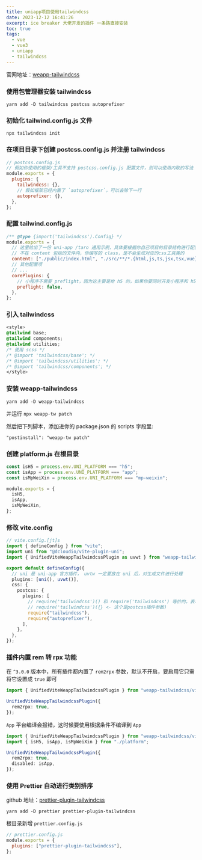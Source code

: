```yaml
---
title: uniapp项目使用tailwindcss
date: 2023-12-12 16:41:26
excerpt: ice breaker 大佬开发的插件 一条路直接安装
toc: true
tags:
  - vue
  - vue3
  - uniapp
  - tailwindcss
---
```


官网地址：[weapp-tailwindcss](https://weapp-tw.icebreaker.top/)

### 使用包管理器安装 tailwindcss

```shell shell
yarn add -D tailwindcss postcss autoprefixer
```

### 初始化 tailwind.config.js 文件

```shell shell
npx tailwindcss init
```

### 在项目目录下创建 postcss.config.js 并注册 tailwindcss

```javascript postcss.config.js
// postcss.config.js
// 假如你使用的框架/工具不支持 postcss.config.js 配置文件，则可以使用内联的写法
module.exports = {
  plugins: {
    tailwindcss: {},
    // 假如框架已经内置了 `autoprefixer`，可以去除下一行
    autoprefixer: {},
  },
};
```

### 配置 tailwind.config.js

```javascript tailwind.config.js
/** @type {import('tailwindcss').Config} */
module.exports = {
  // 这里给出了一份 uni-app /taro 通用示例，具体要根据你自己项目的目录结构进行配置
  // 不在 content 包括的文件内，你编写的 class，是不会生成对应的css工具类的
  content: ["./public/index.html", "./src/**/*.{html,js,ts,jsx,tsx,vue}"],
  // 其他配置项
  // ...
  corePlugins: {
    // 小程序不需要 preflight，因为这主要是给 h5 的，如果你要同时开发小程序和 h5 端，你应该使用环境变量来控制它
    preflight: false,
  },
};
```

### 引入 tailwindcss

```css App.vue
<style>
@tailwind base;
@tailwind components;
@tailwind utilities;
/* 使用 scss */
/* @import 'tailwindcss/base'; */
/* @import 'tailwindcss/utilities'; */
/* @import 'tailwindcss/components'; */
</style>
```

### 安装 weapp-tailwindcss

```shell shell
yarn add -D weapp-tailwindcss
```

并运行 `npx weapp-tw patch`

然后把下列脚本，添加进你的 package.json 的 scripts 字段里:

```shell package.json
"postinstall": "weapp-tw patch"
```

### 创建 platform.js 在根目录

```javascript platform.js
const isH5 = process.env.UNI_PLATFORM === "h5";
const isApp = process.env.UNI_PLATFORM === "app";
const isMpWeiXin = process.env.UNI_PLATFORM === "mp-weixin";

module.exports = {
  isH5,
  isApp,
  isMpWeiXin,
};
```

### 修改 vite.config

```ts vite.config.ts
// vite.config.[jt]s
import { defineConfig } from "vite";
import uni from "@dcloudio/vite-plugin-uni";
import { UnifiedViteWeappTailwindcssPlugin as uvwt } from "weapp-tailwindcss/vite";

export default defineConfig({
  // uni 是 uni-app 官方插件， uvtw 一定要放在 uni 后，对生成文件进行处理
  plugins: [uni(), uvwt()],
  css: {
    postcss: {
      plugins: [
        // require('tailwindcss')() 和 require('tailwindcss') 等价的，表示什么参数都不传，如果你想传入参数
        // require('tailwindcss')({} <- 这个是postcss插件参数)
        require("tailwindcss"),
        require("autoprefixer"),
      ],
    },
  },
});
```

### 插件内置 rem 转 rpx 功能

在 `^3.0.0` 版本中，所有插件都内置了 `rem2rpx` 参数，默认不开启，要启用它只需将它设置成 `true` 即可

```ts vite.config.ts
import { UnifiedViteWeappTailwindcssPlugin } from "weapp-tailwindcss/vite";

UnifiedViteWeappTailwindcssPlugin({
  rem2rpx: true,
});
```

`App` 平台编译会报错，这时候要使用根据条件不编译到 `App`

```ts vite.config.ts
import { UnifiedViteWeappTailwindcssPlugin } from "weapp-tailwindcss/vite";
import { isH5, isApp, isMpWeiXin } from "./platform";

UnifiedViteWeappTailwindcssPlugin({
  rem2rpx: true,
  disabled: isApp,
});
```

### 使用 Prettier 自动进行类别排序

github 地址：[prettier-plugin-tailwindcss](https://github.com/tailwindlabs/prettier-plugin-tailwindcss)

```shell shell
yarn add -D prettier prettier-plugin-tailwindcss
```

根目录新增 `prettier.config.js`

```javascript prettier.config.js
// prettier.config.js
module.exports = {
  plugins: ["prettier-plugin-tailwindcss"],
};
```
